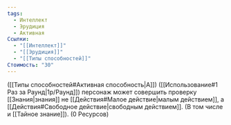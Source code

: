 ```yaml
---
tags:
  - Интеллект
  - Эрудиция
  - Активная
Ссылки:
  - "[[Интеллект]]"
  - "[[Эрудиция]]"
  - "[[Типы способностей]]"
Стоимость: "30"
---
```

([[Типы способностей#Активная способность|А]]) ([[Использование#1 Раз за Раунд|1р/Раунд]]) персонаж может совершить проверку [[Знания|знания]] не [[Действия#Малое действие|малым действием]], а [[Действия#Свободное действие|свободным действием]]. (В том числе и [[Тайное знание]]). (0 Ресурсов)